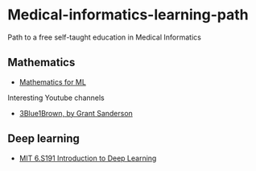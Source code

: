 # Medical-informatics-learning-path
Path to a free self-taught education in Medical Informatics

## Mathematics
- [Mathematics for ML](https://www.coursera.org/specializations/mathematics-machine-learning)

Interesting Youtube channels
- [3Blue1Brown, by Grant Sanderson](https://www.youtube.com/c/3blue1brown)

## Deep learning 
- [MIT 6.S191 Introduction to Deep Learning](http://introtodeeplearning.com/)

